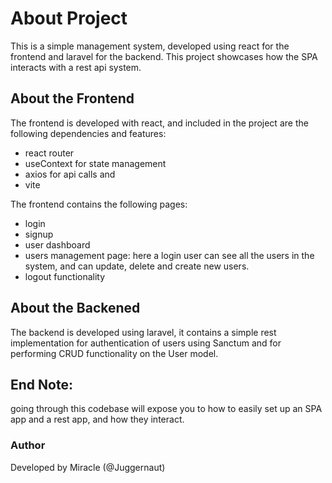 # About Project
This is a simple management system, developed using react for the frontend and laravel for the backend.
This project showcases how the SPA interacts with a rest api system.

## About the Frontend
The frontend is developed with react, and included in the project are the following dependencies and features:
- react router
- useContext for state management
- axios for api calls and
- vite

The frontend contains the following pages:
- login 
- signup
- user dashboard
- users management page: here a login user can see all the users in the system, and can update, delete and create new users.
- logout functionality

## About the Backened
The backend is developed using laravel, it contains a simple rest implementation for authentication of users using Sanctum and for performing CRUD functionality on the User model.


## End Note:
going through this codebase will expose you to how to easily set up an SPA app and a rest app, and how they interact.

### Author
Developed by Miracle (@Juggernaut)
